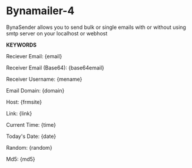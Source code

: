 # Bynamailer-4

BynaSender allows you to send bulk or single emails with or without using smtp server on your localhost or webhost

**KEYWORDS**

Reciever Email: {email}

Receiver Email (Base64): {base64email}

Receiver Username: {mename}

Email Domain: {domain}

Host: {frmsite}

Link: {link}

Current Time: {time}

Today's Date: {date}

Random: {random}

Md5: {md5}
